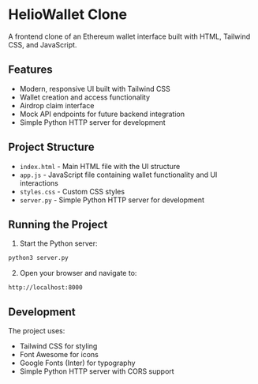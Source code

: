 # HelioWallet Clone

A frontend clone of an Ethereum wallet interface built with HTML, Tailwind CSS, and JavaScript.

## Features

- Modern, responsive UI built with Tailwind CSS
- Wallet creation and access functionality
- Airdrop claim interface
- Mock API endpoints for future backend integration
- Simple Python HTTP server for development

## Project Structure

- `index.html` - Main HTML file with the UI structure
- `app.js` - JavaScript file containing wallet functionality and UI interactions
- `styles.css` - Custom CSS styles
- `server.py` - Simple Python HTTP server for development

## Running the Project

1. Start the Python server:
```bash
python3 server.py
```

2. Open your browser and navigate to:
```
http://localhost:8000
```

## Development

The project uses:
- Tailwind CSS for styling
- Font Awesome for icons
- Google Fonts (Inter) for typography
- Simple Python HTTP server with CORS support